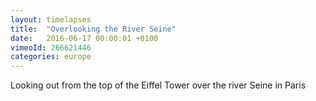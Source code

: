 ```yaml
---
layout: timelapses
title:  "Overlooking the River Seine"
date:   2016-06-17 00:00:01 +0100
vimeoId: 266621446
categories: europe
---
```


Looking out from the top of the Eiffel Tower over the river Seine in Paris
